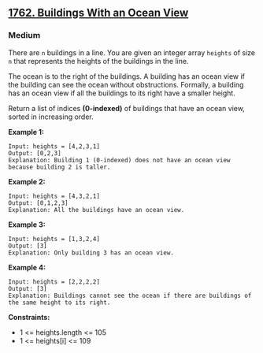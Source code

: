 ## [1762. Buildings With an Ocean View](https://leetcode.com/problems/buildings-with-an-ocean-view/)
### Medium

There are `n` buildings in a line. You are given an integer array `heights` of size `n` that represents the heights of the buildings in the line.

The ocean is to the right of the buildings. A building has an ocean view if the building can see the ocean without obstructions. Formally, a building has an ocean view if all the buildings to its right have a smaller height.

Return a list of indices **(0-indexed)** of buildings that have an ocean view, sorted in increasing order.


__Example 1:__
```
Input: heights = [4,2,3,1]
Output: [0,2,3]
Explanation: Building 1 (0-indexed) does not have an ocean view because building 2 is taller.
```

__Example 2:__
```
Input: heights = [4,3,2,1]
Output: [0,1,2,3]
Explanation: All the buildings have an ocean view.
```

__Example 3:__
```
Input: heights = [1,3,2,4]
Output: [3]
Explanation: Only building 3 has an ocean view.
```

__Example 4:__
```
Input: heights = [2,2,2,2]
Output: [3]
Explanation: Buildings cannot see the ocean if there are buildings of the same height to its right.
```

__Constraints:__
* 1 <= heights.length <= 105
* 1 <= heights[i] <= 109
